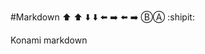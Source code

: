 #Markdown :arrow_up: :arrow_up: :arrow_down: :arrow_down: :arrow_left: :arrow_right: :arrow_left: :arrow_right: ⒷⒶ  :shipit:

Konami markdown
